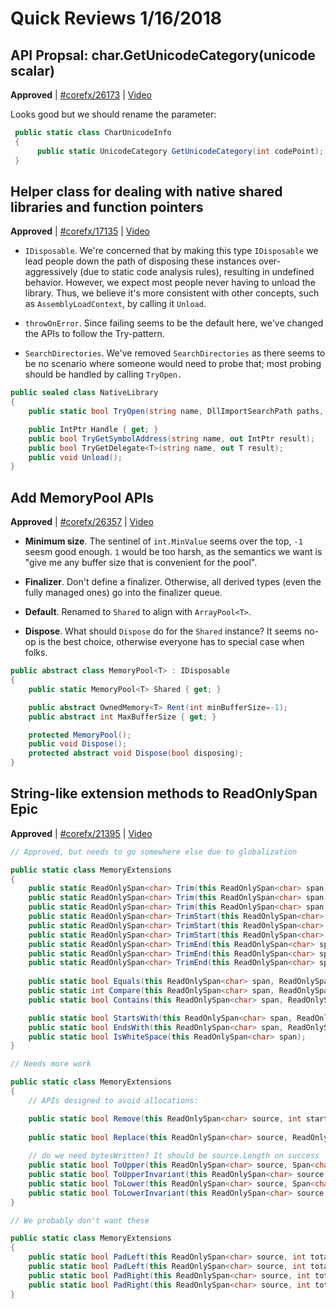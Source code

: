 # Quick Reviews 1/16/2018

## API Propsal: char.GetUnicodeCategory(unicode scalar)

**Approved** | [#corefx/26173](https://github.com/dotnet/corefx/issues/26173#issuecomment-358057543) | [Video](https://www.youtube.com/watch?v=rSVM5RmAhso&t=0h0m0s)

Looks good but we should rename the parameter:

```csharp
 public static class CharUnicodeInfo
 {
      public static UnicodeCategory GetUnicodeCategory(int codePoint);
 }
```
## Helper class for dealing with native shared libraries and function pointers

**Approved** | [#corefx/17135](https://github.com/dotnet/corefx/issues/17135#issuecomment-358069191) | [Video](https://www.youtube.com/watch?v=rSVM5RmAhso&t=0h17m1s)

* `IDisposable`. We're concerned that by making this type `IDisposable` we lead people down the path of disposing these instances over-aggressively (due to static code analysis rules), resulting in undefined behavior. However, we expect most people never having to unload the library. Thus, we believe it's more consistent with other concepts, such as `AssemblyLoadContext`, by calling it `Unload`.

* `throwOnError`. Since failing seems to be the default here, we've changed the APIs to follow the Try-pattern.

* `SearchDirectories`. We've removed `SearchDirectories` as there seems to be no scenario where someone would need to probe that; most probing should be handled by calling `TryOpen.`

```csharp
public sealed class NativeLibrary
{
    public static bool TryOpen(string name, DllImportSearchPath paths, out NativeLibrary result);

    public IntPtr Handle { get; }
    public bool TryGetSymbolAddress(string name, out IntPtr result);
    public bool TryGetDelegate<T>(string name, out T result);
    public void Unload();
}
```

## Add MemoryPool APIs

**Approved** | [#corefx/26357](https://github.com/dotnet/corefx/issues/26357#issuecomment-358079441) | [Video](https://www.youtube.com/watch?v=rSVM5RmAhso&t=0h56m19s)

* **Minimum size**. The sentinel of `int.MinValue` seems over the top, `-1` seesm good enough. `1` would be too harsh, as the semantics we want is "give me any buffer size that is convenient for the pool".

* **Finalizer**. Don't define a finalizer. Otherwise, all derived types (even the fully managed ones) go into the finalizer queue.

* **Default**. Renamed to `Shared` to align with `ArrayPool<T>`.

* **Dispose**. What should `Dispose` do for the `Shared` instance? It seems no-op is the best choice, otherwise everyone has to special case when folks.

```csharp
public abstract class MemoryPool<T> : IDisposable
{
    public static MemoryPool<T> Shared { get; }

    public abstract OwnedMemory<T> Rent(int minBufferSize=-1);
    public abstract int MaxBufferSize { get; }

    protected MemoryPool();
    public void Dispose();
    protected abstract void Dispose(bool disposing);
}
```


## String-like extension methods to ReadOnlySpan<char> Epic

**Approved** | [#corefx/21395](https://github.com/dotnet/corefx/issues/21395#issuecomment-358087851) | [Video](https://www.youtube.com/watch?v=rSVM5RmAhso&t=1h31m24s)

```c#
// Approved, but needs to go somewhere else due to globalization

public static class MemoryExtensions
{
    public static ReadOnlySpan<char> Trim(this ReadOnlySpan<char> span);
    public static ReadOnlySpan<char> Trim(this ReadOnlySpan<char> span, char trimChar);
    public static ReadOnlySpan<char> Trim(this ReadOnlySpan<char> span, ReadOnlySpan<char> trimChars);
    public static ReadOnlySpan<char> TrimStart(this ReadOnlySpan<char> span);
    public static ReadOnlySpan<char> TrimStart(this ReadOnlySpan<char> span, char trimChar);
    public static ReadOnlySpan<char> TrimStart(this ReadOnlySpan<char> span, ReadOnlySpan<char> trimChars);
    public static ReadOnlySpan<char> TrimEnd(this ReadOnlySpan<char> span);
    public static ReadOnlySpan<char> TrimEnd(this ReadOnlySpan<char> span, char trimChar);
    public static ReadOnlySpan<char> TrimEnd(this ReadOnlySpan<char> span, ReadOnlySpan<char> trimChars);
    
    public static bool Equals(this ReadOnlySpan<char> span, ReadOnlySpan<char> value, StringComparison comparison);
    public static int Compare(this ReadOnlySpan<char> span, ReadOnlySpan<char> value, StringComparison comparison);
    public static bool Contains(this ReadOnlySpan<char> span, ReadOnlySpan<char> value, StringComparison comparison);

    public static bool StartsWith(this ReadOnlySpan<char> span, ReadOnlySpan<char> value, StringComparison comparison);
    public static bool EndsWith(this ReadOnlySpan<char> span, ReadOnlySpan<char> value, StringComparison comparison);
    public static bool IsWhiteSpace(this ReadOnlySpan<char> span);
}

// Needs more work

public static class MemoryExtensions
{
    // APIs designed to avoid allocations:

    public static bool Remove(this ReadOnlySpan<char> source, int startIndex, int count, Span<char> destination);
    
    public static bool Replace(this ReadOnlySpan<char> source, ReadOnlySpan<char> oldValue, ReadOnlySpan<char> newValue, Span<char> destination, out int bytesWritten);
    
    // do we need bytesWritten? It should be source.Length on success
    public static bool ToUpper(this ReadOnlySpan<char> source, Span<char> destination);
    public static bool ToUpperInvariant(this ReadOnlySpan<char> source, Span<char> destination);
    public static bool ToLower(this ReadOnlySpan<char> source, Span<char> destination);
    public static bool ToLowerInvariant(this ReadOnlySpan<char> source, Span<char> destination);
}

// We probably don't want these    

public static class MemoryExtensions
{
    public static bool PadLeft(this ReadOnlySpan<char> source, int totalWidth, Span<char> destination); 
    public static bool PadLeft(this ReadOnlySpan<char> source, int totalWidth, char paddingChar, Span<char> destination);
    public static bool PadRight(this ReadOnlySpan<char> source, int totalWidth, Span<char> destination);
    public static bool PadRight(this ReadOnlySpan<char> source, int totalWidth, char paddingChar, Span<char> destination);
}
```
